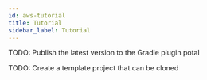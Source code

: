 ```yaml
---
id: aws-tutorial
title: Tutorial
sidebar_label: Tutorial
---
```


TODO: Publish the latest version to the Gradle plugin potal

TODO: Create a template project that can be cloned